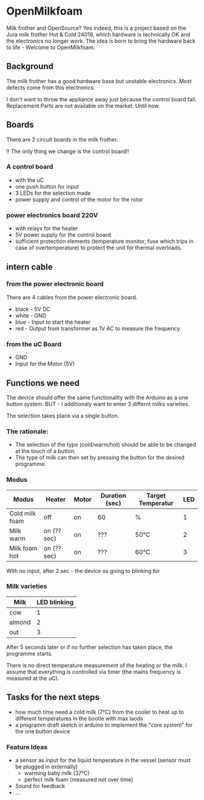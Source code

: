 # OpenMilkfoam
Milk frother and OpenSource? Yes indeed, this is a project based on the Jura milk frother Hot & Cold 24019, which hardware is technically OK and the electronics no longer work. The idea is born to bring the hardware back to life - Welcome to OpenMilkfoam.

## Background
The milk frother has a good hardware base but unstable electronics. Most defects come from this electronics.

I don't want to throw the appliance away just because the control board fail. 
Replacement Parts are not available on the market. Until now.

## Boards
There are 2 circuit boards in the milk frother. 

!! The only thing we change is the control board!!

### A control board 
- with the uC 
- one push button for input 
- 3 LEDs for the selection made
- power supply and control of the motor for the rotor

### power electronics board 220V
- with relays for the heater 
- 5V power supply for the control board
- sufficient protection elements (temperature monitor, fuse which trips in case of overtemperature) to protect the unit for thermal overloads.

## intern cable
### from the power electronic board 
There are 4 cables from the power electronic board.

- black - 5V DC
- white - GND
- blue - Input to start the heater
- red - Output from transformer as 1V AC to measure the frequency

### from the uC Board
- GND
- Input for the Motor (5V)

## Functions we need
The device should offer the same functionality with the Arduino as a one button system.  BUT - I additionaly want to enter 3 differnt milks varieties. 

The selection takes place via a single button.

### The rationale:
- The selection of the type (cold/warm/hot) should be able to be changed at the touch of a button. 
- The type of milk can then set by pressing the button for the desired programme. 


### Modus
| Modus  | Heater | Motor  | Duration (sec) | Target Temperatur | LED |
| ------------- | ------------- | ------------- | ------------- | ------------- | ------------- |
| Cold milk foam  | off  | on  | 60  | % | 1 |
| Milk warm  | on (?? sec)  | on  | ???  | 50°C | 2 |
| Milk foam hot  | on (?? sec)  | on  | ???  | 60°C | 3 |

With no input, after 2 sec - the device os going to blinking for 

### Milk varieties
| Milk  | LED blinking |
| ------------- | ------------- |
| cow | 1 | 
| almond | 2 |
| out | 3 |

After 5 seconds later or if no further selection has taken place, the programme starts.

There is no direct temperature measurement of the heating or the milk. 
I assume that everything is controlled via timer (the mains frequency is measured at the uC).

## Tasks for the next steps
- how much time need a cold milk (7°C) from the cooler to heat up to different temperatures in the bootle with max laods
- a programm draft sketch in arduino to implement the "core system" for the one button device


### Feature Ideas
- a sensor as input for the liquid temperature in the vessel (sensor must be plugged in externally)
  - warming baby milk (37°C)
  - perfect milk foam (measured not over time)
- Sound for feedback
- ...
